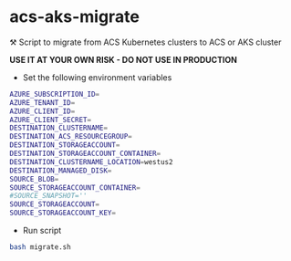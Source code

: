 # acs-aks-migrate
⚒ Script to migrate from ACS Kubernetes clusters to ACS or AKS cluster

__USE IT AT YOUR OWN RISK - DO NOT USE IN PRODUCTION__

* Set the following environment variables

```bash
AZURE_SUBSCRIPTION_ID=
AZURE_TENANT_ID=
AZURE_CLIENT_ID=
AZURE_CLIENT_SECRET=
DESTINATION_CLUSTERNAME=
DESTINATION_ACS_RESOURCEGROUP=
DESTINATION_STORAGEACCOUNT=
DESTINATION_STORAGEACCOUNT_CONTAINER=
DESTINATION_CLUSTERNAME_LOCATION=westus2
DESTINATION_MANAGED_DISK=
SOURCE_BLOB=
SOURCE_STORAGEACCOUNT_CONTAINER=
#SOURCE_SNAPSHOT=''
SOURCE_STORAGEACCOUNT=
SOURCE_STORAGEACCOUNT_KEY=
```
* Run script

```bash
bash migrate.sh
```